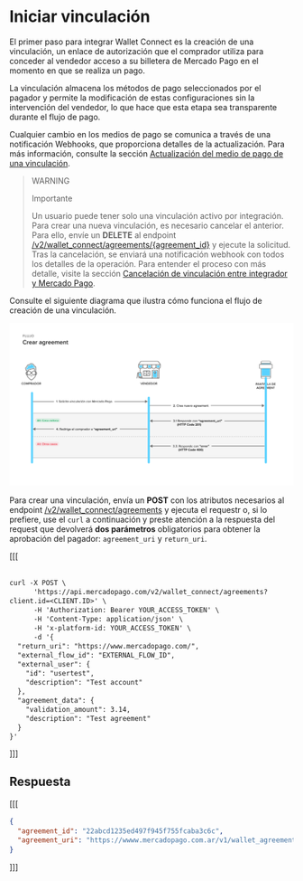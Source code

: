 # Iniciar vinculación

El primer paso para integrar Wallet Connect es la creación de una vinculación, un enlace de autorización que el comprador utiliza para conceder al vendedor acceso a su billetera de Mercado Pago en el momento en que se realiza un pago.

La vinculación almacena los métodos de pago seleccionados por el pagador y permite la modificación de estas configuraciones sin la intervención del vendedor, lo que hace que esta etapa sea transparente durante el flujo de pago.

Cualquier cambio en los medios de pago se comunica a través de una notificación Webhooks, que proporciona detalles de la actualización.
Para más información, consulte la sección [Actualización del medio de pago de una vinculación](/developers/es/docs/wallet-connect/additional-content/your-integrations/notifications/webhooks).

> WARNING
>
> Importante
>
> Un usuario puede tener solo una vinculación activo por integración. Para crear una nueva vinculación, es necesario cancelar el anterior. Para ello, envíe un **DELETE** al endpoint [/v2/wallet_connect/agreements/{agreement_id}](/developers/es/reference/wallet_connect/_wallet_connect_agreements_agreement_id/delete) y ejecute la solicitud. Tras la cancelación, se enviará una notificación webhook con todos los detalles de la operación. Para entender el proceso con más detalle, visite la sección [Cancelación de vinculación entre integrador y Mercado Pago](/developers/es/docs/wallet-connect/additional-content/your-integrations/notifications/webhooks).

Consulte el siguiente diagrama que ilustra cómo funciona el flujo de creación de una vinculación.

![Iniciar vinculación](/images/wallet-connect/new-create-agreement.es.png)

Para crear una vinculación, envía un **POST** con los atributos necesarios al endpoint [/v2/wallet_connect/agreements](/developers/es/reference/wallet_connect/_wallet_connect_agreements/post) y ejecuta el requestr o, si lo prefiere, use el `curl` a continuación y preste atención a la respuesta del request que devolverá **dos parámetros** obligatorios para obtener la aprobación del pagador: `agreement_uri` y `return_uri`.

[[[
```curl

curl -X POST \
      'https://api.mercadopago.com/v2/wallet_connect/agreements?client.id=<CLIENT.ID>' \
      -H 'Authorization: Bearer YOUR_ACCESS_TOKEN' \
      -H 'Content-Type: application/json' \
      -H 'x-platform-id: YOUR_ACCESS_TOKEN' \
      -d '{
  "return_uri": "https://www.mercadopago.com/",
  "external_flow_id": "EXTERNAL_FLOW_ID",
  "external_user": {
    "id": "usertest",
    "description": "Test account"
  },
  "agreement_data": {
    "validation_amount": 3.14,
    "description": "Test agreement"
  }
}'
```
]]]

## Respuesta

[[[
```json
{
  "agreement_id": "22abcd1235ed497f945f755fcaba3c6c",
  "agreement_uri": "https://wwww.mercadopago.com.ar/v1/wallet_agreement/22abcd1235ed497f945f755fcaba3c6c"
}
```
]]]